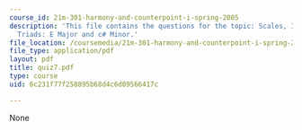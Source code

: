 ```yaml
---
course_id: 21m-301-harmony-and-counterpoint-i-spring-2005
description: 'This file contains the questions for the topic: Scales, Intervals, and
  Triads: E Major and c# Minor.'
file_location: /coursemedia/21m-301-harmony-and-counterpoint-i-spring-2005/6c231f77f258895b68d4c6d09566417c_quiz7.pdf
file_type: application/pdf
layout: pdf
title: quiz7.pdf
type: course
uid: 6c231f77f258895b68d4c6d09566417c

---
```

None
